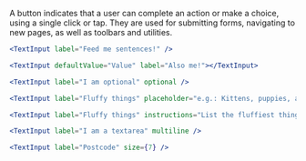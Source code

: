 A button indicates that a user can complete an action or make a choice, using a single click or tap. They are used for submitting forms, navigating to new pages, as well as toolbars and utilities.

```jsx
<TextInput label="Feed me sentences!" />

<TextInput defaultValue="Value" label="Also me!"></TextInput>

<TextInput label="I am optional" optional />

<TextInput label="Fluffy things" placeholder="e.g.: Kittens, puppies, and ponies." />

<TextInput label="Fluffy things" instructions="List the fluffiest things you can think of, ideally in alphabetical order." placeholder="e.g.: Kittens, puppies, and ponies." />

<TextInput label="I am a textarea" multiline />

<TextInput label="Postcode" size={7} />
```
